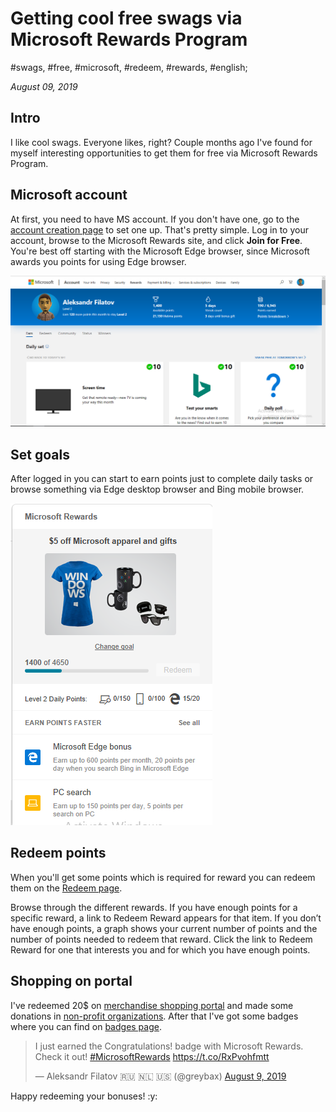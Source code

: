 # Getting cool free swags via Microsoft Rewards Program

#swags, #free, #microsoft, #redeem, #rewards, #english;

_August 09, 2019_

## Intro

I like cool swags. Everyone likes, right? Couple months ago I've found for myself interesting opportunities to get them for free via Microsoft Rewards Program.

## Microsoft account

At first, you need to have MS account. If you don't have one, go to the [account creation page](https://signup.live.com) to set one up. That's pretty simple. 
Log in to your account, browse to the Microsoft Rewards site, and click **Join for Free**. You're best off starting with the Microsoft Edge browser, since Microsoft awards you points for using Edge browser.

![My MS Rewards Account](/images/getting-cool-free-swags-via-microsoft-rewards-program/my_account.PNG)

## Set goals

After logged in you can start to earn points just to complete daily tasks
or browse something via Edge desktop browser and Bing mobile browser.

![Browse Points](/images/getting-cool-free-swags-via-microsoft-rewards-program/browse_points.PNG)

## Redeem points

When you'll get some points which is required for reward you can redeem them on the [Redeem page](https://account.microsoft.com/rewards/redeem/).

Browse through the different rewards. If you have enough points for a specific reward, a link to Redeem Reward appears for that item. If you don’t have enough points, a graph shows your current number of points and the number of points needed to redeem that reward. Click the link to Redeem Reward for one that interests you and for which you have enough points.

## Shopping on portal

I've redeemed 20$ on [merchandise shopping portal](https://microsoftmerchandise.com/Shop/) and made some donations in [non-profit organizations](https://account.microsoft.com/rewards/redeem/donate). After that I've got some badges where you can find on [badges page](https://rewards.microsoft.com/welcome/).

<blockquote class="twitter-tweet"><p lang="en" dir="ltr">I just earned the Congratulations! badge with Microsoft Rewards. Check it out! <a href="https://twitter.com/hashtag/MicrosoftRewards?src=hash&amp;ref_src=twsrc%5Etfw">#MicrosoftRewards</a> <a href="https://t.co/RxPvohfmtt">https://t.co/RxPvohfmtt</a></p>&mdash; Aleksandr Filatov 🇷🇺 🇳🇱 🇺🇸 (@greybax) <a href="https://twitter.com/greybax/status/1159902275520720896?ref_src=twsrc%5Etfw">August 9, 2019</a></blockquote> <script async src="https://platform.twitter.com/widgets.js" charset="utf-8"></script>

Happy redeeming your bonuses! :y:
